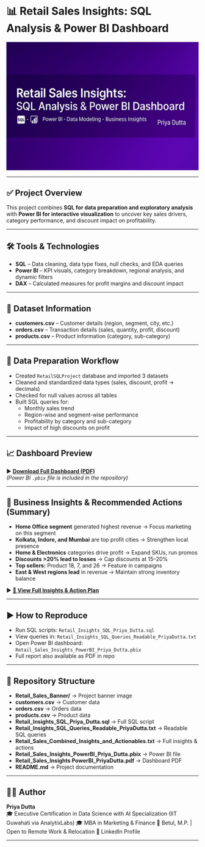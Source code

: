 # 📊 Retail Sales Insights: SQL Analysis & Power BI Dashboard

![Banner](Retail_Sales_Banner.png)

---

## ✅ Project Overview
This project combines **SQL for data preparation and exploratory analysis** with **Power BI for interactive visualization** to uncover key sales drivers, category performance, and discount impact on profitability.  

---

## 🛠 Tools & Technologies
- **SQL** – Data cleaning, data type fixes, null checks, and EDA queries  
- **Power BI** – KPI visuals, category breakdown, regional analysis, and dynamic filters  
- **DAX** – Calculated measures for profit margins and discount impact  

---

## 📂 Dataset Information
- **customers.csv** – Customer details (region, segment, city, etc.)  
- **orders.csv** – Transaction details (sales, quantity, profit, discount)  
- **products.csv** – Product information (category, sub-category)  

---

## 🔧 Data Preparation Workflow
- Created `RetailSQLProject` database and imported 3 datasets  
- Cleaned and standardized data types (sales, discount, profit → decimals)  
- Checked for null values across all tables  
- Built SQL queries for:
  - Monthly sales trend  
  - Region-wise and segment-wise performance  
  - Profitability by category and sub-category  
  - Impact of high discounts on profit  

---

## 📈 Dashboard Preview
▶ **[Download Full Dashboard (PDF)](Retail_Sales_Insights_PowerBI_PriyaDutta.pdf)**  
*(Power BI `.pbix` file is included in the repository)*  

---

## 📌 Business Insights & Recommended Actions (Summary)
- **Home Office segment** generated highest revenue → Focus marketing on this segment  
- **Kolkata, Indore, and Mumbai** are top profit cities → Strengthen local presence  
- **Home & Electronics** categories drive profit → Expand SKUs, run promos  
- **Discounts >20% lead to losses** → Cap discounts at 15–20%  
- **Top sellers:** Product 18, 7, and 26 → Feature in campaigns  
- **East & West regions lead** in revenue → Maintain strong inventory balance  

▶ **[📄 View Full Insights & Action Plan](Retail_Sales_Combined_Insights_and_Actionables.txt)**  

---

## ▶ How to Reproduce
- Run SQL scripts: `Retail_Insights_SQL_Priya_Dutta.sql`  
- View queries in: `Retail_Insights_SQL_Queries_Readable_PriyaDutta.txt`  
- Open Power BI dashboard: `Retail_Sales_Insights_PowerBI_Priya_Dutta.pbix`  
- Full report also available as PDF in repo  

---

## 📂 Repository Structure
- **Retail_Sales_Banner/** → Project banner image  
- **customers.csv** → Customer data  
- **orders.csv** → Orders data  
- **products.csv** → Product data  
- **Retail_Insights_SQL_Priya_Dutta.sql** → Full SQL script  
- **Retail_Insights_SQL_Queries_Readable_PriyaDutta.txt** → Readable SQL queries  
- **Retail_Sales_Combined_Insights_and_Actionables.txt** → Full insights & actions  
- **Retail_Sales_Insights_PowerBI_Priya_Dutta.pbix** → Power BI file  
- **Retail_Sales_Insights PowerBI_PriyaDutta.pdf** → Dashboard PDF  
- **README.md** → Project documentation  

---

## 👩‍💻 Author
**Priya Dutta**  
🎓 Executive Certification in Data Science with AI Specialization (IIT Guwahati via AnalytixLabs)
🎓 MBA in Marketing & Finance
📍 Betul, M.P. | Open to Remote Work & Relocation
🔗 LinkedIn Profile 

---



